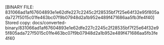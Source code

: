 [BINARY FILE: 831066ad1af67604893e1e62dfe227c2245c2f28535bf7f25e64f32e95f805ada727f5015c01fe463bc07f9b07948d2a1b952e489f471686aa5fb3fe4f40]
Stored copy: docs/converted-binary/831066ad1af67604893e1e62dfe227c2245c2f28535bf7f25e64f32e95f805ada727f5015c01fe463bc07f9b07948d2a1b952e489f471686aa5fb3fe4f40

